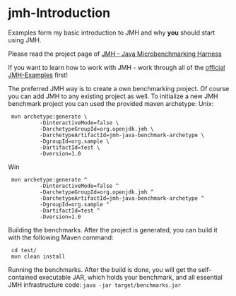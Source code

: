 # jmh-Introduction
Examples form my basic introduction to JMH and why __you__ should start using JMH.

Please read the project page of  [JMH - Java Microbenchmarking Harness](http://openjdk.java.net/projects/code-tools/jmh/)

If you want to learn how to work with JMH - work through all of the [official JMH-Examples](http://hg.openjdk.java.net/code-tools/jmh/file/tip/jmh-samples/src/main/java/org/openjdk/jmh/samples/) first!

The preferred JMH way is to create a own benchmarking project. Of course you can add JMH to any existing project as well.
To initialize a new JMH benchmark project you can used the provided maven archetype:
Unix:
```
 mvn archetype:generate \
          -DinteractiveMode=false \
          -DarchetypeGroupId=org.openjdk.jmh \
          -DarchetypeArtifactId=jmh-java-benchmark-archetype \
          -DgroupId=org.sample \
          -DartifactId=test \
          -Dversion=1.0
```

Win
```
 mvn archetype:generate ^
          -DinteractiveMode=false ^
          -DarchetypeGroupId=org.openjdk.jmh ^
          -DarchetypeArtifactId=jmh-java-benchmark-archetype ^
          -DgroupId=org.sample ^
          -DartifactId=test ^
          -Dversion=1.0
```

Building the benchmarks. After the project is generated, you can build it with the following Maven command:
```
 cd test/
 mvn clean install
```
Running the benchmarks. After the build is done, you will get the self-contained executable JAR, which holds your benchmark, and all essential JMH infrastructure code:
 `java -jar target/benchmarks.jar`

